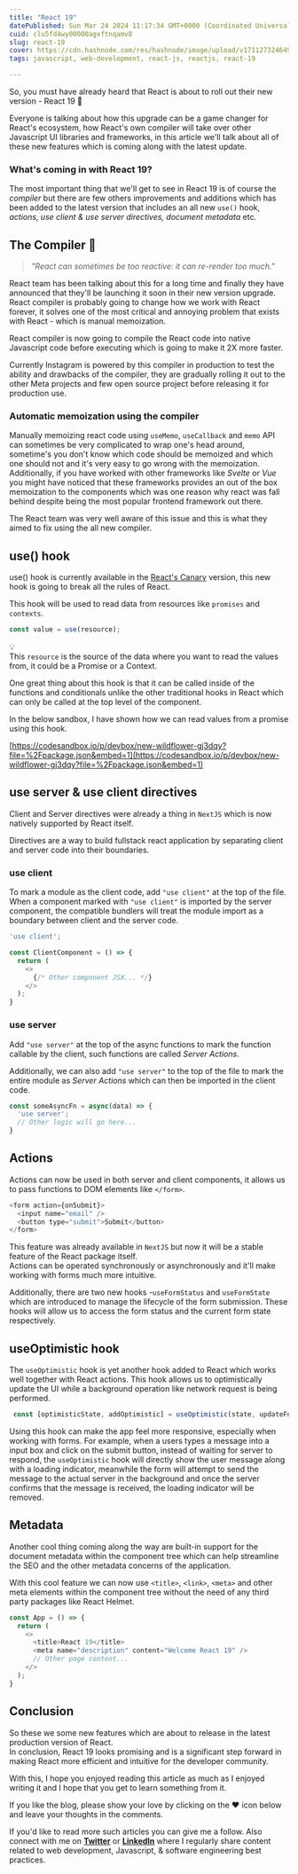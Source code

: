 ```yaml
---
title: "React 19"
datePublished: Sun Mar 24 2024 11:17:34 GMT+0000 (Coordinated Universal Time)
cuid: clu5fd4wy00000agxftnqamv8
slug: react-19
cover: https://cdn.hashnode.com/res/hashnode/image/upload/v1711273246493/40547cc8-0a3c-478e-81b0-0d951f6c93d3.png
tags: javascript, web-development, react-js, reactjs, react-19

---
```


So, you must have already heard that React is about to roll out their new version - React 19 🎉

Everyone is talking about how this upgrade can be a game changer for React's ecosystem, how React's own compiler will take over other Javascript UI libraries and frameworks, in this article we'll talk about all of these new features which is coming along with the latest update.

### What's coming in with React 19?

The most important thing that we'll get to see in React 19 is of course the *compiler* but there are few others improvements and additions which has been added to the latest version that includes an all new `use()` hook, *actions, use client & use server directives, document metadata* etc.

## The Compiler 💪

> *"*React can sometimes be *too* reactive: it can re-render too much.*"*

React team has been talking about this for a long time and finally they have announced that they'll be launching it soon in their new version upgrade.  
React compiler is probably going to change how we work with React forever, it solves one of the most critical and annoying problem that exists with React - which is manual memoization.

React compiler is now going to compile the React code into native Javascript code before executing which is going to make it 2X more faster.

Currently Instagram is powered by this compiler in production to test the ability and drawbacks of the compiler, they are gradually rolling it out to the other Meta projects and few open source project before releasing it for production use.

### Automatic memoization using the compiler

Manually memoizing react code using `useMemo`, `useCallback` and `memo` API can sometimes be very complicated to wrap one's head around, sometime's you don't know which code should be memoized and which one should not and it's very easy to go wrong with the memoization. Additionally, if you have worked with other frameworks like *Svelte* or *Vue* you might have noticed that these frameworks provides an out of the box memoization to the components which was one reason why react was fall behind despite being the most popular frontend framework out there.  
  
The React team was very well aware of this issue and this is what they aimed to fix using the all new compiler.

## use() hook

use() hook is currently available in the [React's Canary](https://react.dev/blog/2023/05/03/react-canaries) version, this new hook is going to break all the rules of React.

This hook will be used to read data from resources like `promises` and `contexts`.

```javascript
const value = use(resource);
```

<div data-node-type="callout">
<div data-node-type="callout-emoji">💡</div>
<div data-node-type="callout-text">This <code>resource</code> is the source of the data where you want to read the values from, it could be a Promise or a Context.</div>
</div>

One great thing about this hook is that it can be called inside of the functions and conditionals unlike the other traditional hooks in React which can only be called at the top level of the component.

In the below sandbox, I have shown how we can read values from a promise using this hook.

[https://codesandbox.io/p/devbox/new-wildflower-gj3dqy?file=%2Fpackage.json&embed=1](https://codesandbox.io/p/devbox/new-wildflower-gj3dqy?file=%2Fpackage.json&embed=1)

## use server & use client directives

Client and Server directives were already a thing in `NextJS` which is now natively supported by React itself.

Directives are a way to build fullstack react application by separating client and server code into their boundaries.

### use client

To mark a module as the client code, add `"use client"` at the top of the file. When a component marked with `"use client"` is imported by the server component, the compatible bundlers will treat the module import as a boundary between client and the server code.

```javascript
'use client';

const ClientComponent = () => {
  return (
    <>
      {/* Other component JSX... */}
    </>
  );
}
```

### use server

Add `"use server"` at the top of the async functions to mark the function callable by the client, such functions are called *Server Actions*.

Additionally, we can also add `"use server"` to the top of the file to mark the entire module as *Server Actions* which can then be imported in the client code.

```javascript
const someAsyncFn = async(data) => {
  'use server';
  // Other logic will go here...
}
```

## Actions

Actions can now be used in both server and client components, it allows us to pass functions to DOM elements like `</form>`.

```javascript
<form action={onSubmit}>
  <input name="email" />
  <button type="submit">Submit</button>
</form>
```

This feature was already available in `NextJS` but now it will be a stable feature of the React package itself.  
Actions can be operated synchronously or asynchronously and it'll make working with forms much more intuitive.

Additionally, there are two new hooks -`useFormStatus` and `useFormState` which are introduced to manage the lifecycle of the form submission. These hooks will allow us to access the form status and the current form state respectively.

## useOptimistic hook

The `useOptimistic` hook is yet another hook added to React which works well together with React actions. This hook allows us to optimistically update the UI while a background operation like network request is being performed.

```javascript
 const [optimisticState, addOptimistic] = useOptimistic(state, updateFn);
```

Using this hook can make the app feel more responsive, especially when working with forms. For example, when a users types a message into a input box and click on the submit button, instead of waiting for server to respond, the `useOptimistic` hook will directly show the user message along with a loading indicator, meanwhile the form will attempt to send the message to the actual server in the background and once the server confirms that the message is received, the loading indicator will be removed.

## Metadata

Another cool thing coming along the way are built-in support for the document metadata within the component tree which can help streamline the SEO and the other metadata concerns of the application.

With this cool feature we can now use `<title>`, `<link>`, `<meta>` and other meta elements within the component tree without the need of any third party packages like React Helmet.

```javascript
const App = () => {
  return (
    <>
      <title>React 19</title>
      <meta name="description" content="Welcome React 19" />
      // Other page content...
    </>
  );
}
```

## Conclusion

So these we some new features which are about to release in the latest production version of React.  
In conclusion, React 19 looks promising and is a significant step forward in making React more efficient and intuitive for the developer community.

With this, I hope you enjoyed reading this article as much as I enjoyed writing it and I hope that you get to learn something from it.

If you like the blog, please show your love by clicking on the ❤️ icon below and leave your thoughts in the comments.

If you'd like to read more such articles you can give me a follow. Also connect with me on [**Twitter**](https://twitter.com/imvedanshmehra) or [**LinkedIn**](https://www.linkedin.com/in/imvedanshmehra/) where I regularly share content related to web development, Javascript, & software engineering best practices.